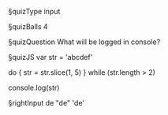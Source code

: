 §quizType
input

§quizBalls
4


§quizQuestion
What will be logged in console?



§quizJS
var str = 'abcdef'

do {
  str = str.slice(1, 5)
} while (str.length > 2)

console.log(str)



§rightInput
de
"de"
'de'
